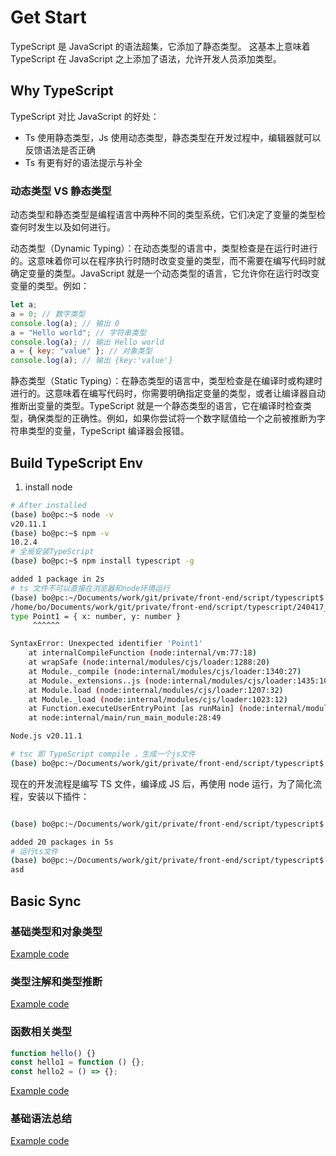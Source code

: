 # Get Start

TypeScript 是 JavaScript 的语法超集，它添加了静态类型。
这基本上意味着 TypeScript 在 JavaScript 之上添加了语法，允许开发人员添加类型。

## Why TypeScript

TypeScript 对比 JavaScript 的好处：

- Ts 使用静态类型，Js 使用动态类型，静态类型在开发过程中，编辑器就可以反馈语法是否正确
- Ts 有更有好的语法提示与补全

### 动态类型 VS 静态类型

动态类型和静态类型是编程语言中两种不同的类型系统，它们决定了变量的类型检查何时发生以及如何进行。

动态类型（Dynamic Typing）：在动态类型的语言中，类型检查是在运行时进行的。这意味着你可以在程序执行时随时改变变量的类型，而不需要在编写代码时就确定变量的类型。JavaScript 就是一个动态类型的语言，它允许你在运行时改变变量的类型。例如：

```js
let a;
a = 0; // 数字类型
console.log(a); // 输出 0
a = "Hello world"; // 字符串类型
console.log(a); // 输出 Hello world
a = { key: "value" }; // 对象类型
console.log(a); // 输出 {key:'value'}
```

静态类型（Static Typing）：在静态类型的语言中，类型检查是在编译时或构建时进行的。这意味着在编写代码时，你需要明确指定变量的类型，或者让编译器自动推断出变量的类型。TypeScript 就是一个静态类型的语言，它在编译时检查类型，确保类型的正确性。例如，如果你尝试将一个数字赋值给一个之前被推断为字符串类型的变量，TypeScript 编译器会报错。

## Build TypeScript Env

1. install node

```sh
# After installed
(base) bo@pc:~$ node -v
v20.11.1
(base) bo@pc:~$ npm -v
10.2.4
# 全局安装TypeScript
(base) bo@pc:~$ npm install typescript -g

added 1 package in 2s
# ts 文件不可以直接在浏览器和node环境运行
(base) bo@pc:~/Documents/work/git/private/front-end/script/typescript$ node 240417_demo01.ts
/home/bo/Documents/work/git/private/front-end/script/typescript/240417_demo01.ts:2
type Point1 = { x: number, y: number }
     ^^^^^^

SyntaxError: Unexpected identifier 'Point1'
    at internalCompileFunction (node:internal/vm:77:18)
    at wrapSafe (node:internal/modules/cjs/loader:1288:20)
    at Module._compile (node:internal/modules/cjs/loader:1340:27)
    at Module._extensions..js (node:internal/modules/cjs/loader:1435:10)
    at Module.load (node:internal/modules/cjs/loader:1207:32)
    at Module._load (node:internal/modules/cjs/loader:1023:12)
    at Function.executeUserEntryPoint [as runMain] (node:internal/modules/run_main:135:12)
    at node:internal/main/run_main_module:28:49

Node.js v20.11.1

# tsc 即 TypeScript compile ，生成一个js文件
(base) bo@pc:~/Documents/work/git/private/front-end/script/typescript$ tsc 240417_demo01.ts
```

现在的开发流程是编写 TS 文件，编译成 JS 后，再使用 node 运行，为了简化流程，安装以下插件：

```sh

(base) bo@pc:~/Documents/work/git/private/front-end/script/typescript$ npm -g install ts-node

added 20 packages in 5s
# 运行ts文件
(base) bo@pc:~/Documents/work/git/private/front-end/script/typescript$ ts-node 240417_demo01.ts
asd
```

## Basic Sync

### 基础类型和对象类型

[Example code](../script/typescript/240417_demo02.ts)

### 类型注解和类型推断

[Example code](../script/typescript/240417_demo03.ts)

### 函数相关类型

```ts
function hello() {}
const hello1 = function () {};
const hello2 = () => {};
```

[Example code](../script/typescript/240417_demo04.ts)

### 基础语法总结

[Example code](../script/typescript/240417_demo05.ts)
